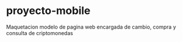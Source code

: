 # proyecto-mobile
Maquetacion modelo de pagina web encargada de cambio, compra y consulta de criptomonedas 
